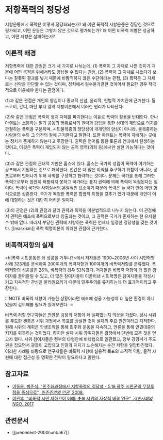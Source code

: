 # 저항폭력의 정당성

저항운동에서 폭력은 어떻게 정당화되는가? 왜 어떤 폭력적 저항운동은 정당한 것으로 평가되고, 어떤 운동은 그렇지 않은 것으로 평가되는가? 왜 어떤 비폭력 저항은 성공하고, 어떤 저항은 실패하는가?

## 이론적 배경

저항폭력에 대한 관점은 크게 세 가지로 나뉘는데, (1) 폭력이 그 자체로 나쁜 것이기 때문에 어떤 목적을 위해서라도 용납될 수 없다는 관점, (2) 폭력이 그 자체로 나쁘다기 보다는 잘못된 결과를 낳기 때문에 바람직하지 않은 수단이라는 관점, (3) 폭력은 그 자체로는 선악을 판단할 수 없는 것이며, 정치에서 필수불가결한 것이어서 필요한 경우 적극적으로 이용해야 한다는 관점이다.

(1)과 같은 관점은 개인의 양심이나 종교적 신념, 윤리적, 헌법적 가치관에 근거한다. 톨스토이, 간디, 마틴 루터 킹의 저항이론에서 이러한 원리가 나타난다.

(2)와 같은 관점은 폭력이 정치 자체를 파괴한다는 이유로 폭력의 활용을 반대한다. 한나 아렌트는 소통하는 말과 공동의 행위로서의 권력과 강압을 통한 상대의 제압으로 의지를 관철하는 폭력을 구분하며, 시민불복종의 정당성이 개개인의 양심이 아니라, 불복종하는 사람들의 수와 그 의견의 질에 근거한다고 말한다. 또한 아렌트는 폭력이 지배하는 곳에는 정치가 존재하지 않는다고 주장한다. 권력은 언어를 통한 토론과 연대에서 탄생하는 것이고, 이것은 폭력이 개입되지 않는 공적 영역(의회 등)에서만 실현 가능하다는 것이다.

(3)과 같은 관점의 근대적 기반은 홉스에 있다. 홉스는 국가의 성립이 폭력이 야기하는 공포에서 기원하는 것으로 해석한다. 인간은 더 많은 이익을 추구하기 위함이 아니라, 공포로부터 벗어나기 위해 사회를 구성하고 협력하는 것이다. 문제는 국가를 통해 그러한 폭력으로부터 완전히 해방되지 못하고 국가라는 통치 권력에 의해 폭력이 독점된다는 점이다. 폭력이 국가와 사회질서의 본질적인 요소이기 때문에 폭력은 늘 국가 안에 어떤 형식으로든 상존한다. 국가가 독점한 폭력은 합법적 외형을 갖추가 있기 때문에 개인이 이에 대항하는 것은 대단히 어려운 일이다.

(3)의 관점은 (2)의 관점과 달리 권력과 폭력을 이분법적으로 나누지 않는다. 이 관점에서 권력은 애초에 폭력으로부터 창출되는 것이고, 그 권력은 국가가 존재하는 한 유지될 수 밖에 없다. 따라서 부당한 권력에 저항하는 폭력은 언제나 일정한 정당성을 갖는 것이다. [[marxism]] 폭력 혁명이론이 이러한 관점에 근거한다.

## 비폭력저항의 실제

<비폭력 시민운동은 왜 성공을 거두나?>에서 저자들은 1900~2006년 사이 시민혁명 사례 323개를 분석하여 200여개의 폭력저항과 100여개의 비폭력저항를 분류했다. 폭력저항의 성공률은 26%, 비폭력의 경우 53%였다. 저자들은 비폭력 저항이 더 많은 참여자를 끌어들일 수 있고, 더 많은 참여자들이 이끌어낸 시민혁명은 참여자들을 각성시키고 지속적인 관심을 불러일으키기 때문에 민주주의를 유지하는데 더 효과적이라고 주장한다.

:::NOTE
비폭력 저항이 가능한 상황이라면 애초에 성공 가능성이 더 높은 환경이 아니었을지 검토해볼 필요가 있어보인다.
:::

비폭력 저항 연구자들은 천안문 광장의 저항이 왜 실패했는지 의문을 가졌다. 당시 시위를 주도한 셴통은 시위 과정에서 목표를 상실한 것이 실패의 주요 원인이라고 지적한다. 원래 시위의 계획은 학생조직을 통해 민주화 운동을 지속하고, 언론을 통해 인민대중의 지지를 획득하는 것이었다. 하지만 실제 시위 참여자들은 광장에서 단번에 모든 것을 얻고자 했다. 시위 참여자들은 정부의 타협안에 비타협으로 일관했고, 정부 강경파가 주도권을 잡으면서 광장이 고립되고 인민의 지지가 느슨해지는 순간 저항을 일망타진했다. 이러한 사례를 바탕으로 연구자들은 비폭력 저항에 실용적 목표와 조직적 역량, 물적 자원에 대한 접근성 등 명확한 전략이 필요하다고 말한다.

## 참고자료

 - [이동윤, 박준식, "민주화과정에서 저항폭력의 정당성 - 5.18 광주 시민군의 무장투쟁을 중심으로", _민주주의와 인권_, 2008.](https://www.kci.go.kr/kciportal/ci/sereArticleSearch/ciSereArtiView.kci?sereArticleSearchBean.artiId=ART001232314)
 - [이관후, "비폭력 시민 저하으이 이해: 촛불 시위의 사상적 배경 연구", _시민사회와 NGO_, 2017](https://www.kci.go.kr/kciportal/ci/sereArticleSearch/ciSereArtiView.kci?sereArticleSearchBean.artiId=ART002228079)

## 관련문서

- [[precedent-2000hunba67]]
